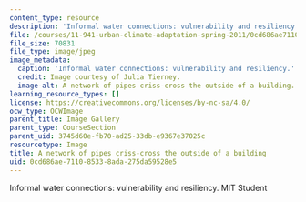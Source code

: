 ```yaml
---
content_type: resource
description: 'Informal water connections: vulnerability and resiliency. MIT Student'
file: /courses/11-941-urban-climate-adaptation-spring-2011/0cd686ae711085338ada275da59528e5_pipes1.jpg
file_size: 70831
file_type: image/jpeg
image_metadata:
  caption: 'Informal water connections: vulnerability and resiliency.'
  credit: Image courtesy of Julia Tierney.
  image-alt: A network of pipes criss-cross the outside of a building.
learning_resource_types: []
license: https://creativecommons.org/licenses/by-nc-sa/4.0/
ocw_type: OCWImage
parent_title: Image Gallery
parent_type: CourseSection
parent_uid: 3745d60e-fb70-ad25-33db-e9367e37025c
resourcetype: Image
title: A network of pipes criss-cross the outside of a building
uid: 0cd686ae-7110-8533-8ada-275da59528e5
---
```

Informal water connections: vulnerability and resiliency. MIT Student